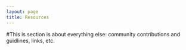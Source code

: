 ```yaml
---
layout: page
title: Resources
---
```

#This is section is about everything else: community contributions and guidlines, links, etc.


